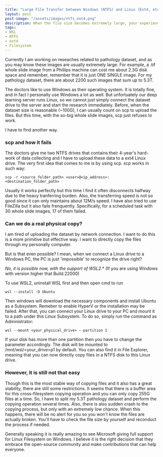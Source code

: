 ```yaml
---
title: "Large File Transfer between Windows (NTFS) and Linux (Ext4, etc)" 
layout: post
post-image: "/assets/images/ntfs_ext4.png"
description: When the file size becomes extremely large, your experience becomes less reliable.
tags:
- WSL
- NTFS
- ext4
- Filesystem
---
```


Currently I am working on reseaches related to pathology dataset, and as you may know these images are usually extremely large. For example, a .tif whole slide image from a Phillips machine can cost me about 2.3G disk space and remember, remember that it is just ONE SINGLE image. For my pathology dataset, there are about 2200 such images that sum up to 5.3T. 

The doctors like to use Windows as their operating system. It is totally fine, and in fact I personally use Windows a lot as well. But unfortuately our deep learning server runs Linux, so we cannot just simply connect the dataset drive to the server and start the research immediately. Before, when the dataset size is reasonable (~100G), I can usually count on scp to upload the files. But this time, with the so-big whole slide images, scp just refuses to work. 

I have to find another way.

### scp and how it fails

The doctors give me two NTFS drives that contains their 4-year's hard-work of data collecting and I have to upload these data to a ext4 Linux drive. The very first idea that comes to me is by using scp. scp works in such way:

`scp -r <source_folder_path> <user>@<ip_address>:<destination_folder_path>`

Usually it works perfectly but this time I find it often disconnects halfway due to the heavy tranferring burden. Also, the transferring speed is not so good since it can only maintains about 12M/s speed. I have also tried to use FileZilla but it also fails frenquently. Specifically, for a scheduled task with 30 whole slide images, 17 of them failed.

### Can we do a real physical copy?

I am tired of uploading the dataset by network connection. I want to do this is a more primitive but effective way. I want to directly copy the files through my personally computer.

But is that even possible? I mean, when we connect a Linux drive to a Windows PC, the PC is just 'impossible' to recognize the drive right? 

*No, it is possible now, with the support of WSL2.** (If you are using Windows with version higher that Build.22000)

To use WSL2, uninstall WSL first and then open cmd to run

`wsl --install -D Ubuntu`

Then windows will download the necessary components and install Ubuntu as a Subsystem. Remeber to enable HyperV or the installation may be failed. After that, you can connect your Linux drive to your PC and mount it to a path under this Linux Subsystem. To do so, simply run the command as Administrator:

`wsl --mount <your_physical_drive> --partition 1`

If your disk has more than one partition then you have to change the parameter accordingly. The disk will be mounted to /mnt/wsl/<your_drive>p1 by default. You can also find it in File Explorer, meaning that you can now directly copy files in a NTFS disk to this Linux drive. 

### However, it is still not that easy

Though this is the most stable way of copying files and it also has a great stability, there are still some restrictions. It seems that there is a buffer area for this cross-filesystem copying operation and you can only copy 255G files at a time. So, I have to split my 5.3T pathology dataset and perform the copying operation several times. Also, there is also sudden crash to the copying process, but only with an extremely low chance. When this happens, there will be no alert for you so you won't know the files are actually broken. You'll have to check the file size by yourself and reconduct the process if needed.

Generally speaking it is really amazing to see Microsoft giving full support for Linux Filesystem on Windows. I believe it is the right decision that they embrace the open-source community and make contributions that can help everyone. 